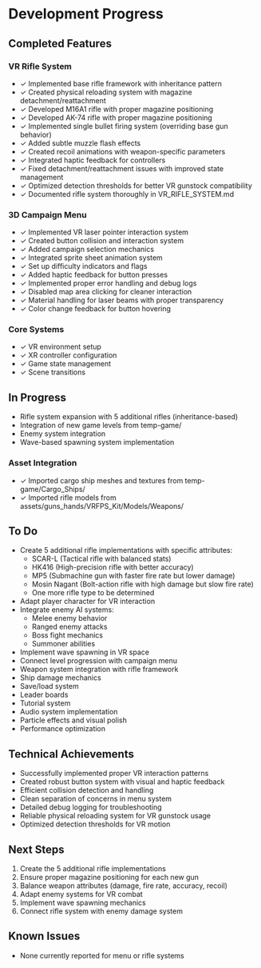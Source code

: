 # Development Progress

## Completed Features

### VR Rifle System
- ✓ Implemented base rifle framework with inheritance pattern
- ✓ Created physical reloading system with magazine detachment/reattachment
- ✓ Developed M16A1 rifle with proper magazine positioning
- ✓ Developed AK-74 rifle with proper magazine positioning
- ✓ Implemented single bullet firing system (overriding base gun behavior)
- ✓ Added subtle muzzle flash effects
- ✓ Created recoil animations with weapon-specific parameters
- ✓ Integrated haptic feedback for controllers
- ✓ Fixed detachment/reattachment issues with improved state management
- ✓ Optimized detection thresholds for better VR gunstock compatibility
- ✓ Documented rifle system thoroughly in VR_RIFLE_SYSTEM.md

### 3D Campaign Menu
- ✓ Implemented VR laser pointer interaction system
- ✓ Created button collision and interaction system
- ✓ Added campaign selection mechanics
- ✓ Integrated sprite sheet animation system
- ✓ Set up difficulty indicators and flags
- ✓ Added haptic feedback for button presses
- ✓ Implemented proper error handling and debug logs
- ✓ Disabled map area clicking for cleaner interaction
- ✓ Material handling for laser beams with proper transparency
- ✓ Color change feedback for button hovering

### Core Systems
- ✓ VR environment setup
- ✓ XR controller configuration
- ✓ Game state management
- ✓ Scene transitions

## In Progress
- Rifle system expansion with 5 additional rifles (inheritance-based)
- Integration of new game levels from temp-game/
- Enemy system integration
- Wave-based spawning system implementation

### Asset Integration
- ✓ Imported cargo ship meshes and textures from temp-game/Cargo_Ships/
- ✓ Imported rifle models from assets/guns_hands/VRFPS_Kit/Models/Weapons/

## To Do
- Create 5 additional rifle implementations with specific attributes:
  - SCAR-L (Tactical rifle with balanced stats)
  - HK416 (High-precision rifle with better accuracy)
  - MP5 (Submachine gun with faster fire rate but lower damage)
  - Mosin Nagant (Bolt-action rifle with high damage but slow fire rate)
  - One more rifle type to be determined
- Adapt player character for VR interaction
- Integrate enemy AI systems:
  - Melee enemy behavior
  - Ranged enemy attacks
  - Boss fight mechanics
  - Summoner abilities
- Implement wave spawning in VR space
- Connect level progression with campaign menu
- Weapon system integration with rifle framework
- Ship damage mechanics
- Save/load system
- Leader boards
- Tutorial system
- Audio system implementation
- Particle effects and visual polish
- Performance optimization

## Technical Achievements
- Successfully implemented proper VR interaction patterns
- Created robust button system with visual and haptic feedback
- Efficient collision detection and handling
- Clean separation of concerns in menu system
- Detailed debug logging for troubleshooting
- Reliable physical reloading system for VR gunstock usage
- Optimized detection thresholds for VR motion

## Next Steps
1. Create the 5 additional rifle implementations
2. Ensure proper magazine positioning for each new gun
3. Balance weapon attributes (damage, fire rate, accuracy, recoil)
4. Adapt enemy systems for VR combat
5. Implement wave spawning mechanics
6. Connect rifle system with enemy damage system

## Known Issues
- None currently reported for menu or rifle systems
